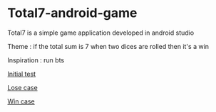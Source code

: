 # Total7-android-game

Total7 is a simple game application developed in android studio

Theme :  if the total sum is 7 when two dices are rolled then it's a win

Inspiration : run bts

[Initial test](images/Initial.png)

[Lose case](images/Lose.png)

[Win case](images/Win.png)

